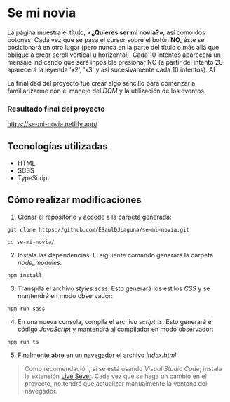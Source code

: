 # Se mi novia

La página muestra el título, **«¿Quieres ser mi novia?»**, así como dos botones. Cada vez que se pasa el cursor sobre el botón **NO**, éste se posicionará en otro lugar (pero nunca en la parte del título o más allá que obligue a crear scroll vertical u horizontal). Cada 10 intentos aparecerá un mensaje indicando que será inposible presionar NO (a partir del intento 20 aparecerá la leyenda 'x2', 'x3' y así sucesivamente cada 10 intentos). Al

La finalidad del proyecto fue crear algo sencillo para comenzar a familiarizarme con el manejo del _DOM_ y la utilización de los eventos.

### Resultado final del proyecto

https://se-mi-novia.netlify.app/

## Tecnologías utilizadas

- HTML
- SCSS
- TypeScript

## Cómo realizar modificaciones

1. Clonar el repositorio y accede a la carpeta generada:

```
git clone https://github.com/ESaulDJLaguna/se-mi-novia.git
```

```
cd se-mi-novia/
```

2. Instala las dependencias. El siguiente comando generará la carpeta _node_modules_:

```
npm install
```

3. Transpila el archivo _styles.scss_. Esto generará los estilos _CSS_ y se mantendrá en modo observador:

```
npm run sass
```

4. En una nueva consola, compila el archivo _script.ts_. Esto generará el código _JavaScript_ y mantendrá al compilador en modo observador:

```
npm run ts
```

5. Finalmente abre en un navegador el archivo _index.html_.

> Como recomendación, si se está usando _Visual Studio Code_, instala la extensión [Live Sever](https://marketplace.visualstudio.com/items?itemName=ritwickdey.LiveServer). Cada vez que se haga un cambio en el proyecto, no tendrá que actualizar manualmente la ventana del navegador.
